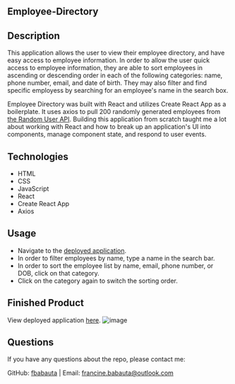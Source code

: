 ## Employee-Directory

## Description
This application allows the user to view their employee directory, and have easy access to employee information. In order to allow the user quick access to employee information, they are able to sort employees in ascending or descending order in each of the following categories: name, phone number, email, and date of birth. They may also filter and find specific employess by searching for an employee's name in the search box.

Employee Directory was built with React and utilizes Create React App as a boilerplate. It uses axios to pull 200 randomly generated employees from [the Random User API](https://randomuser.me/). Building this application from scratch taught me a lot about working with React and how to break up an application's UI into components, manage component state, and respond to user events.

## Technologies
* HTML
* CSS
* JavaScript
* React
* Create React App
* Axios

## Usage
* Navigate to the [deployed application](https://fbabauta.github.io/Employee-Directory/).
* In order to filter employees by name, type a name in the search bar.
* In order to sort the employee list by name, email, phone number, or DOB, click on that category. 
* Click on the category again to switch the sorting order. 

## Finished Product 
View deployed application [here](https://fbabauta.github.io/Employee-Directory/). 
![image](https://user-images.githubusercontent.com/70370805/110019460-57f19980-7cdd-11eb-9291-5e9fd5ffbf9d.png)


## Questions
If you have any questions about the repo, please contact me:

GitHub: [fbabauta](https://github.com/fbabauta)  | Email: [francine.babauta@outlook.com](francine.babauta@outlook.com)
